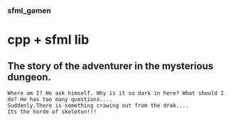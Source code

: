 ### sfml_gamen

# cpp + sfml lib
## The story of the adventurer in the mysterious dungeon.
    Where am I? He ask himself. Why is it so dark in here? What should I do? He has too many questions....
    Suddenly.There is something crawing out from the drak....
    Its the horde of skeleton!!!
